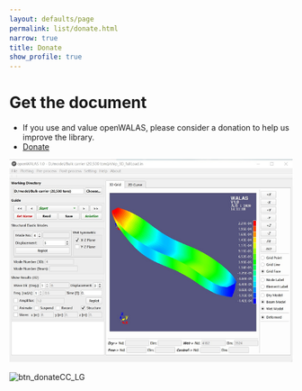 ```yaml
---
layout: defaults/page
permalink: list/donate.html
narrow: true
title: Donate
show_profile: true
---
```


# Get the document

- If you use and value openWALAS, please consider a donation to help us improve the library.
- [Donate](https://github.com/openWALAS/openWALAS.github.io/tree/master/doc)

![main-UI](picture/main-UI.png)

![btn_donateCC_LG](D:\GitHub\openWALAS.github.io\picture\btn_donateCC_LG.png)